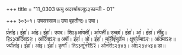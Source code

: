 +++
title = "11_0303 प्रत्यु अदर्श्यायत्यूऽ३च्छन्ती - 01"

+++
३०३-१। उषसस्साम॥ उषा बृहतीन्द्रः॥ उषा।

प्र꣢ता꣡इ। इ꣣हा꣢। आ꣡इ। इ꣣हा꣢। उवद। शिऽ३आ꣡यती꣢। आ꣡यती꣢॥ उच्छा꣡। इ꣣हा꣢। आ꣡। इ꣣हा꣢। ती꣯दु। हिऽ३ता꣡दि꣪वाऽ᳒२ः᳒। आ꣡दि꣪वाऽ᳒२ः᳒॥ अपो꣡। इ꣣हा꣢। ओ꣡। इ꣣हा꣢। मा꣡ही꣯वृ꣢णुते꣯च। क्षुषा꣡त꣪माऽ᳒२ः᳒। आ꣡त꣪माऽ᳒२ः᳒॥ ज्यो꣯ता꣡इ। इ꣣हा꣢। आ꣡इ। इ꣣हा꣢। कृणो꣯। तिऽ३सू꣡न꣪रीऽ᳒२᳒। ओ꣡न꣪रीऽ२३४३। ओ꣡ऽ२३४५इ॥ डा॥